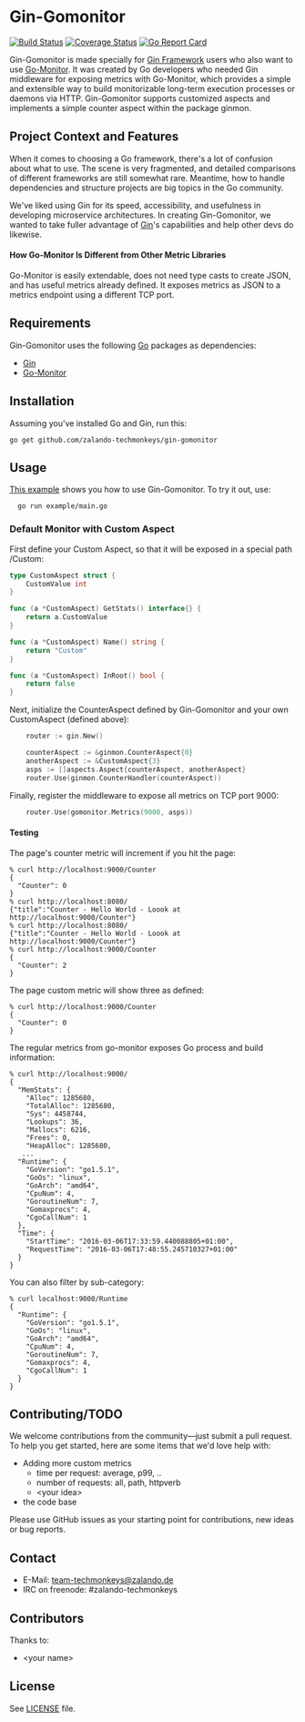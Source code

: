 # Gin-Gomonitor

[![Build Status](https://travis-ci.org/zalando-techmonkeys/gin-gomonitor.svg?branch=master)](https://travis-ci.org/zalando-techmonkeys/gin-gomonitor)
[![Coverage Status](https://coveralls.io/repos/zalando-techmonkeys/gin-gomonitor/badge.svg?branch=master&service=github)](https://coveralls.io/github/zalando-techmonkeys/gin-gomonitor?branch=master)
[![Go Report Card](https://goreportcard.com/badge/zalando-techmonkeys/gin-gomonitor)](https://goreportcard.com/report/zalando-techmonkeys/gin-gomonitor)

Gin-Gomonitor is made specially for [Gin Framework](https://github.com/gin-gonic/gin) users who also want to use [Go-Monitor](https://github.com/mcuadros/go-monitor). It was created by Go developers who needed Gin middleware for exposing metrics with Go-Monitor, which provides a simple and extensible way to build monitorizable long-term execution processes or daemons via HTTP. Gin-Gomonitor supports customized aspects and implements a simple counter aspect within the
package ginmon.

## Project Context and Features

When it comes to choosing a Go framework, there's a lot of confusion about what to use. The scene is very fragmented, and detailed comparisons of different frameworks are still somewhat rare. Meantime, how to handle dependencies and structure projects are big topics in the Go community.

We've liked using Gin for its speed, accessibility, and usefulness in developing microservice architectures. In creating Gin-Gomonitor, we wanted to take fuller advantage of [Gin](https://github.com/gin-gonic/gin)'s capabilities and help other devs do likewise.

#### How Go-Monitor Is Different from Other Metric Libraries

Go-Monitor is easily extendable, does not need type casts to create JSON, and has useful metrics already defined. It exposes metrics as JSON to a metrics endpoint using a different TCP port.

## Requirements

Gin-Gomonitor uses the following [Go](https://golang.org/) packages as dependencies:

- [Gin](github.com/gin-gonic/gin)
- [Go-Monitor](gopkg.in/mcuadros/go-monitor.v1)

## Installation

Assuming you've installed Go and Gin, run this:

    go get github.com/zalando-techmonkeys/gin-gomonitor

## Usage

[This example](https://github.com/zalando-techmonkeys/gin-gomonitor/blob/master/example/main.go) shows you how to use Gin-Gomonitor. To try it out, use:

      go run example/main.go

### Default Monitor with Custom Aspect

First define your Custom Aspect, so that it will be exposed in a special path /Custom:

```go
type CustomAspect struct {
	CustomValue int
}

func (a *CustomAspect) GetStats() interface{} {
	return a.CustomValue
}

func (a *CustomAspect) Name() string {
	return "Custom"
}

func (a *CustomAspect) InRoot() bool {
	return false
}
```

Next, initialize the CounterAspect defined by Gin-Gomonitor and your own CustomAspect (defined above):

```go
    router := gin.New()

    counterAspect := &ginmon.CounterAspect{0}
    anotherAspect := &CustomAspect{3}
    asps := []aspects.Aspect{counterAspect, anotherAspect}
    router.Use(ginmon.CounterHandler(counterAspect))
```

Finally, register the middleware to expose all metrics on TCP port 9000:

```go
    router.Use(gomonitor.Metrics(9000, asps))
```

#### Testing

The page's counter metric will increment if you hit the page:

    % curl http://localhost:9000/Counter
    {
      "Counter": 0
    }
    % curl http://localhost:8080/
    {"title":"Counter - Hello World - Loook at http://localhost:9000/Counter"}
    % curl http://localhost:8080/
    {"title":"Counter - Hello World - Loook at http://localhost:9000/Counter"}
    % curl http://localhost:9000/Counter
    {
      "Counter": 2
    }

The page custom metric will show three as defined:

    % curl http://localhost:9000/Counter
    {
      "Counter": 0
    }

The regular metrics from go-monitor exposes Go process and build information:

    % curl http://localhost:9000/
    {
      "MemStats": {
        "Alloc": 1285680,
        "TotalAlloc": 1285680,
        "Sys": 4458744,
        "Lookups": 36,
        "Mallocs": 6216,
        "Frees": 0,
        "HeapAlloc": 1285680,
       ...
      "Runtime": {
        "GoVersion": "go1.5.1",
        "GoOs": "linux",
        "GoArch": "amd64",
        "CpuNum": 4,
        "GoroutineNum": 7,
        "Gomaxprocs": 4,
        "CgoCallNum": 1
      },
      "Time": {
        "StartTime": "2016-03-06T17:33:59.440088805+01:00",
        "RequestTime": "2016-03-06T17:48:55.245710327+01:00"
      }
    }

You can also filter by sub-category:

    % curl localhost:9000/Runtime
    {
      "Runtime": {
        "GoVersion": "go1.5.1",
        "GoOs": "linux",
        "GoArch": "amd64",
        "CpuNum": 4,
        "GoroutineNum": 7,
        "Gomaxprocs": 4,
        "CgoCallNum": 1
      }
    }

## Contributing/TODO

We welcome contributions from the community—just submit a pull request. To help you get started, here are some items that we'd love help with:

- Adding more custom metrics
  - time per request: average, p99, ..
  - number of requests: all, path, httpverb
  - &lt;your idea&gt;
- the code base

Please use GitHub issues as your starting point for contributions, new ideas or bug reports.

## Contact

* E-Mail: team-techmonkeys@zalando.de
* IRC on freenode: #zalando-techmonkeys

## Contributors

Thanks to:

- &lt;your name&gt;


## License

See [LICENSE](LICENSE) file.
